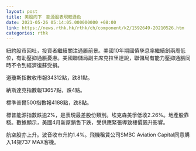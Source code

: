 ```yaml
---
layout: post
title: 美股向下　能源股表現較遜色
date: 2021-05-26 05:14:05.000000000 +08:00
link: https://news.rthk.hk/rthk/ch/component/k2/1592649-20210526.htm
categories: rthk
---
```


紐約股市回吐，投資者繼續關注通脹前景。美國10年期國債孳息率繼續創兩周低位，有助壓抑通脹憂慮。美國聯儲局副主席克拉里達說，聯儲局有能力壓抑通脹同時不令到經濟復蘇受損。

道瓊斯指數收市報34312點，跌81點。

納斯達克指數報13657點，跌4點。

標準普爾500指數報4188點，跌8點。

標普能源指數跌逾2%，是表現最差股份類別。埃克森美孚低收2.26%。地產股靠穩。數據顯示，美國4月新屋銷售下跌，受供應緊張導致樓價飆升影響。

航空股亦上升。波音收市升約1.4%。飛機租賃公司SMBC Aviation Capital同意購入14架737 MAX客機。
